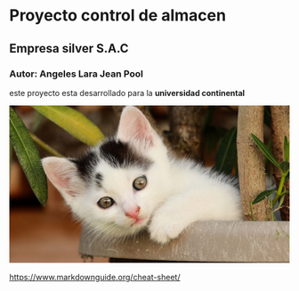 # Proyecto control de almacen
## Empresa silver S.A.C
### Autor: Angeles Lara Jean Pool
este proyecto esta desarrollado para la **universidad continental**

![GATOS](gato-2.jpg)


https://www.markdownguide.org/cheat-sheet/
